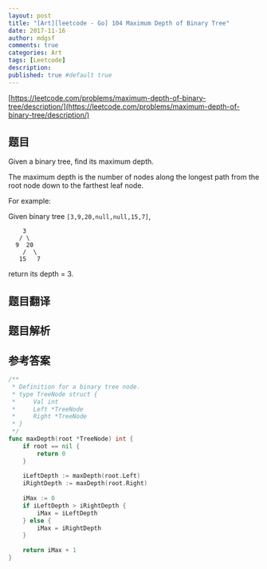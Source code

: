 ```yaml
---
layout: post
title: "[Art][leetcode - Go] 104 Maximum Depth of Binary Tree"
date: 2017-11-16
author: mdgsf
comments: true
categories: Art
tags: [Leetcode]
description:
published: true #default true
---
```


[https://leetcode.com/problems/maximum-depth-of-binary-tree/description/](https://leetcode.com/problems/maximum-depth-of-binary-tree/description/)

## 题目

Given a binary tree, find its maximum depth.

The maximum depth is the number of nodes along the longest path from the root node down to the farthest leaf node.

For example:

Given binary tree `[3,9,20,null,null,15,7]`,

```
    3
   / \
  9  20
    /  \
   15   7
```

return its depth = 3.

## 题目翻译

## 题目解析

## 参考答案

```go
/**
 * Definition for a binary tree node.
 * type TreeNode struct {
 *     Val int
 *     Left *TreeNode
 *     Right *TreeNode
 * }
 */
func maxDepth(root *TreeNode) int {
    if root == nil {
        return 0
    }
    
    iLeftDepth := maxDepth(root.Left)
    iRightDepth := maxDepth(root.Right)
    
    iMax := 0
    if iLeftDepth > iRightDepth {
        iMax = iLeftDepth
    } else {
        iMax = iRightDepth
    }
    
    return iMax + 1
}
```

